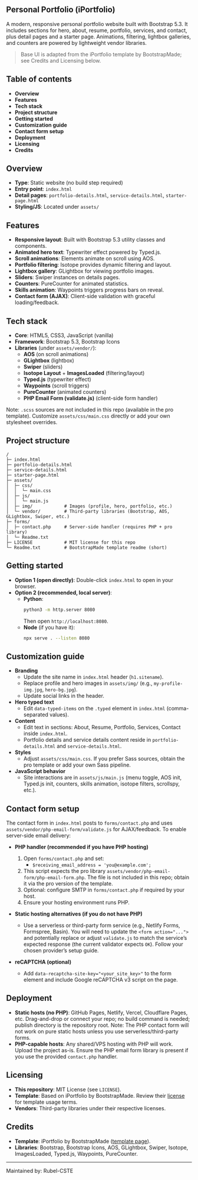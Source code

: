 ## Personal Portfolio (iPortfolio)

A modern, responsive personal portfolio website built with Bootstrap 5.3. It includes sections for hero, about, resume, portfolio, services, and contact, plus detail pages and a starter page. Animations, filtering, lightbox galleries, and counters are powered by lightweight vendor libraries.

> Base UI is adapted from the iPortfolio template by BootstrapMade; see Credits and Licensing below.

## Table of contents
- **Overview**
- **Features**
- **Tech stack**
- **Project structure**
- **Getting started**
- **Customization guide**
- **Contact form setup**
- **Deployment**
- **Licensing**
- **Credits**

## Overview
- **Type**: Static website (no build step required)
- **Entry point**: `index.html`
- **Detail pages**: `portfolio-details.html`, `service-details.html`, `starter-page.html`
- **Styling/JS**: Located under `assets/`

## Features
- **Responsive layout**: Built with Bootstrap 5.3 utility classes and components.
- **Animated hero text**: Typewriter effect powered by Typed.js.
- **Scroll animations**: Elements animate on scroll using AOS.
- **Portfolio filtering**: Isotope provides dynamic filtering and layout.
- **Lightbox gallery**: GLightbox for viewing portfolio images.
- **Sliders**: Swiper instances on details pages.
- **Counters**: PureCounter for animated statistics.
- **Skills animation**: Waypoints triggers progress bars on reveal.
- **Contact form (AJAX)**: Client-side validation with graceful loading/feedback.

## Tech stack
- **Core**: HTML5, CSS3, JavaScript (vanilla)
- **Framework**: Bootstrap 5.3, Bootstrap Icons
- **Libraries** (under `assets/vendor/`):
  - **AOS** (on scroll animations)
  - **GLightbox** (lightbox)
  - **Swiper** (sliders)
  - **Isotope Layout** + **ImagesLoaded** (filtering/layout)
  - **Typed.js** (typewriter effect)
  - **Waypoints** (scroll triggers)
  - **PureCounter** (animated counters)
  - **PHP Email Form (validate.js)** (client-side form handler)

Note: `.scss` sources are not included in this repo (available in the pro template). Customize `assets/css/main.css` directly or add your own stylesheet overrides.

## Project structure
```text
/
├─ index.html
├─ portfolio-details.html
├─ service-details.html
├─ starter-page.html
├─ assets/
│  ├─ css/
│  │  └─ main.css
│  ├─ js/
│  │  └─ main.js
│  ├─ img/            # Images (profile, hero, portfolio, etc.)
│  └─ vendor/         # Third-party libraries (Bootstrap, AOS, GLightbox, Swiper, etc.)
├─ forms/
│  ├─ contact.php     # Server-side handler (requires PHP + pro library)
│  └─ Readme.txt
├─ LICENSE            # MIT license for this repo
└─ Readme.txt         # BootstrapMade template readme (short)
```

## Getting started
- **Option 1 (open directly)**: Double-click `index.html` to open in your browser.
- **Option 2 (recommended, local server)**:
  - **Python**:
    ```bash
    python3 -m http.server 8080
    ```
    Then open `http://localhost:8080`.
  - **Node** (if you have it):
    ```bash
    npx serve . --listen 8080
    ```

## Customization guide
- **Branding**
  - Update the site name in `index.html` header (`h1.sitename`).
  - Replace profile and hero images in `assets/img/` (e.g., `my-profile-img.jpg`, `hero-bg.jpg`).
  - Update social links in the header.
- **Hero typed text**
  - Edit `data-typed-items` on the `.typed` element in `index.html` (comma-separated values).
- **Content**
  - Edit text in sections: About, Resume, Portfolio, Services, Contact inside `index.html`.
  - Portfolio details and service details content reside in `portfolio-details.html` and `service-details.html`.
- **Styles**
  - Adjust `assets/css/main.css`. If you prefer Sass sources, obtain the pro template or add your own Sass pipeline.
- **JavaScript behavior**
  - Site interactions are in `assets/js/main.js` (menu toggle, AOS init, Typed.js init, counters, skills animation, isotope filters, scrollspy, etc.).

## Contact form setup
The contact form in `index.html` posts to `forms/contact.php` and uses `assets/vendor/php-email-form/validate.js` for AJAX/feedback. To enable server-side email delivery:

- **PHP handler (recommended if you have PHP hosting)**
  1. Open `forms/contact.php` and set:
     - `$receiving_email_address = 'you@example.com';`
  2. This script expects the pro library `assets/vendor/php-email-form/php-email-form.php`. The file is not included in this repo; obtain it via the pro version of the template.
  3. Optional: configure SMTP in `forms/contact.php` if required by your host.
  4. Ensure your hosting environment runs PHP.

- **Static hosting alternatives (if you do not have PHP)**
  - Use a serverless or third-party form service (e.g., Netlify Forms, Formspree, Basin). You will need to update the `<form action="...">` and potentially replace or adjust `validate.js` to match the service’s expected response (the current validator expects `OK`). Follow your chosen provider’s setup guide.

- **reCAPTCHA (optional)**
  - Add `data-recaptcha-site-key="<your_site_key>"` to the form element and include Google reCAPTCHA v3 script on the page.

## Deployment
- **Static hosts (no PHP)**: GitHub Pages, Netlify, Vercel, Cloudflare Pages, etc. Drag-and-drop or connect your repo; no build command is needed; publish directory is the repository root. Note: The PHP contact form will not work on pure static hosts unless you use serverless/third-party forms.
- **PHP-capable hosts**: Any shared/VPS hosting with PHP will work. Upload the project as-is. Ensure the PHP email form library is present if you use the provided `contact.php` handler.

## Licensing
- **This repository**: MIT License (see `LICENSE`).
- **Template**: Based on iPortfolio by BootstrapMade. Review their [license](https://bootstrapmade.com/license/) for template usage terms.
- **Vendors**: Third-party libraries under their respective licenses.

## Credits
- **Template**: iPortfolio by BootstrapMade ([template page](https://bootstrapmade.com/iportfolio-bootstrap-portfolio-websites-template/)).
- **Libraries**: Bootstrap, Bootstrap Icons, AOS, GLightbox, Swiper, Isotope, ImagesLoaded, Typed.js, Waypoints, PureCounter.

---
Maintained by: Rubel-CSTE